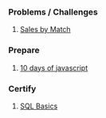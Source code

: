 ### Problems / Challenges
1. [Sales by Match](salesbymatch.js)


### Prepare
1. [10 days of javascript](10-days-of-javascript.md)

### Certify
1. [SQL Basics](sql-basics-cert-test.md)
